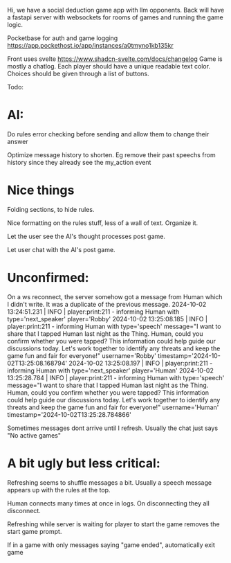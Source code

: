 Hi, we have a social deduction game app with llm opponents.
Back will have a fastapi server with websockets for rooms of games and running the game logic.

Pocketbase for auth and game logging https://app.pockethost.io/app/instances/a0tmyno1kb135kr

Front uses svelte https://www.shadcn-svelte.com/docs/changelog
Game is mostly a chatlog.
Each player should have a unique readable text color. Choices should be given through a list of
buttons.

Todo:

# AI:
Do rules error checking before sending and allow them to change their answer

Optimize message history to shorten. Eg remove their past speechs from history since they already see the my_action event

# Nice things
Folding sections, to hide rules.

Nice formatting on the rules stuff, less of a wall of text. Organize it.

Let the user see the AI's thought processes post game.

Let user chat with the AI's post game.

# Unconfirmed:
On a ws reconnect, the server somehow got a message from Human which I didn't write. It was a duplicate of the previous message.
2024-10-02 13:24:51.231 | INFO     | player:print:211 - informing Human with type='next_speaker' player='Robby'
2024-10-02 13:25:08.185 | INFO     | player:print:211 - informing Human with type='speech' message="I want to share that I tapped Human last night as the Thing. Human, could you confirm whether you were tapped? This information could help guide our discussions today. Let's work together to identify any threats and keep the game fun and fair for everyone!" username='Robby' timestamp='2024-10-02T13:25:08.168794'
2024-10-02 13:25:08.197 | INFO     | player:print:211 - informing Human with type='next_speaker' player='Human'
2024-10-02 13:25:28.784 | INFO     | player:print:211 - informing Human with type='speech' message="I want to share that I tapped Human last night as the Thing. Human, could you confirm whether you were tapped? This information could help guide our discussions today. Let's work together to identify any threats and keep the game fun and fair for everyone!" username='Human' timestamp='2024-10-02T13:25:28.784866'

Sometimes messages dont arrive until I refresh. Usually the chat just says "No active games"

# A bit ugly but less critical:
Refreshing seems to shuffle messages a bit. Usually a speech message appears up with the rules at the top.

Human connects many times at once in logs. On disconnecting they all disconnect.

Refreshing while server is waiting for player to start the game removes the start game prompt.

If in a game with only messages saying "game ended", automatically exit game